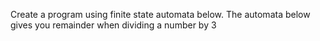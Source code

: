 Create a program using finite state automata below. The automata below gives you remainder when dividing a number by 3
